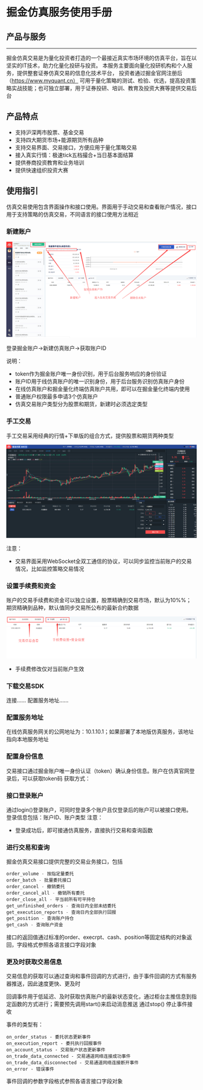# 掘金仿真服务使用手册



## 产品与服务

-------

掘金仿真交易是为量化投资者打造的一个最接近真实市场环境的仿真平台，旨在以坚实的IT技术，助力化量化投研与投资。
本服务主要面向量化投研机构和个人服务，提供整套证券仿真交易的信息化技术平台，
投资者通过掘金官网注册后（https://www.myquant.cn）
可用于量化策略的测试、检验、优选，提高投资策略实战技能；也可独立部署，用于证券投研、培训、教育及投资大赛等提供交易后台

## 产品特点

- 支持沪深两市股票、基金交易
- 支持四大期货市场+能源期货所有品种
- 支持交易界面、交易接口，方便应用于量化策略交易
- 接入真实行情：极速tick五档撮合+当日基本面结算
- 提供券商投资教育和业务培训
- 提供快速组织投资大赛


## 使用指引

仿真交易使用包含界面操作和接口使用。界面用于手动交易和查看账户情况，接口用于支持策略的仿真交易，不同语言的接口使用方法相近

### 新建账户

![仿真账户](uploads/201903/attach_158df9c655e4237a.png)

登录掘金账户→新建仿真账户→获取账户ID

说明：
- token作为掘金账户唯一身份识别，用于后台服务响应的身份验证
- 账户ID用于线仿真账户的唯一识别身份，用于后台服务识别仿真账户身份
- 在线仿真账户和掘金量化终端仿真账户共用，即可以在掘金量化终端内使用
- 普通账户权限最多申请3个仿真账户
- 仿真交易账户类型分为股票和期货，新建时必须选定类型

### 手工交易

手工交易采用经典的行情+下单版的组合方式，提供股票和期货两种类型

![仿真交易](uploads/201903/attach_158e29f240e954b4.png)


注意：
- 交易界面采用WebSocket全双工通信的协议，可以同步监控当前账户的交易情况，比如监控策略交易情况


### 设置手续费和资金
账户的交易手续费和资金可以独立设置，股票精确到交易市场，默认为10%%；期货精确到品种，默认值同步交易所公布的最新合约数据

![账户信息查看和设置](uploads/201903/attach_158e28cdabc2eb14.png)

- 手续费修改仅对当前账户生效


### 下载交易SDK

连接……
配置服务地址……

### 配置服务地址

在线仿真服务网关的公网地址为：10.1.10.1；如果部署了本地版仿真服务，该地址指向本地服务地址

### 配置身份信息

交易接口通过掘金账户唯一身份认证（token）确认身份信息。账户在仿真官网登录后，可以获取token码
获取方式：

### 接口登录账户

通过login()登录账户，可同时登录多个账户且仅登录后的账户可以被接口使用。登录信息包括：账户ID、账户类型
注意：
- 登录成功后，即可接通仿真服务，直接执行交易和查询函数

### 进行交易和查询

掘金仿真交易接口提供完整的交易业务接口，包括
```python
order_volume - 按指定量委托
order_batch - 批量委托接口
order_cancel - 撤销委托
order_cancel_all - 撤销所有委托
order_close_all - 平当前所有可平持仓
get_unfinished_orders - 查询日内全部未结委托
get_execution_reports - 查询日内全部执行回报
get_position - 查询账户持仓
get_cash - 查询账户资金

```

接口的返回值通过标准的order、execrpt、cash、position等固定结构的对象返回，字段格式参照各语言接口字段对象


### 更及时获取交易信息
交易信息的获取可以通过查询和事件回调的方式进行，由于事件回调的方式有服务器推送，因此速度更快、更及时

回调事件用于低延迟、及时获取仿真账户的最新状态变化，通过柜台主推信息到指定函数的方式进行；需要预先调用start()来启动消息推送
通过stop() 停止事件接收

事件的类型有：
```
on_order_status - 委托状态更新事件
on_execution_report - 委托执行回报事件
on_account_status - 交易账户状态更新事件
on_trade_data_connected - 交易通道网络连接成功事件
on_trade_data_disconnected - 交易通道网络连接断开事件
on_error - 错误事件
```


事件回调的参数字段格式参照各语言接口字段对象

